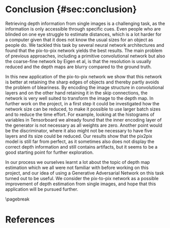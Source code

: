 # Conclusion  {#sec:conclusion}

Retrieving depth information from single images is a challenging task, as the information is only accessible through specific cues. Even people who are blinded on one eye struggle to estimate distances, which is a lot harder for a computer given that it does not know the usual sizes for an object as people do. We tackled this task by several neural network architectures and found that the pix-to-pix network yields the best results. The main problem of previous approaches, including a primitive convolutional network but also the coarse-fine network by Eigen et al, is that the resolution is usually reduced and the depth maps are blurry compared to the ground truth.

In this new application of the pix-to-pix network we show that this network is better at retaining the sharp edges of objects and thereby partly avoids the problem of bleariness. By encoding the image structure in convolutional layers and on the other hand retaining it in the skip connections, the network is very well suited to transform the image to the depth map. In further work on the project, in a first step it could be investigated how the network size can be reduced, to make it possible to use larger batch sizes and to reduce the time effort. For example, looking at the histograms of variables in Tensorboard we already found that the inner encoding layer of the generator is not necessary as all weights are zero. Another point would be the discriminator, where it also might not be necessary to have five layers and its size could be reduced. Our results show that the pix2pix model is still far from perfect, as it sometimes also does not display the correct depth information and still contains artifacts, but it seems to be a good starting point for further exploration.

In our process we ourselves learnt a lot about the topic of depth map estimation which we all were not familiar with before working on this project, and our idea of using a Generative Adversarial Network on this task turned out to be useful. We consider the pix-to-pix network as a possible improvement of depth estimation from single images, and hope that this application will be pursued further.


\pagebreak


# References

<!-- references will be automatically inserted here -->
